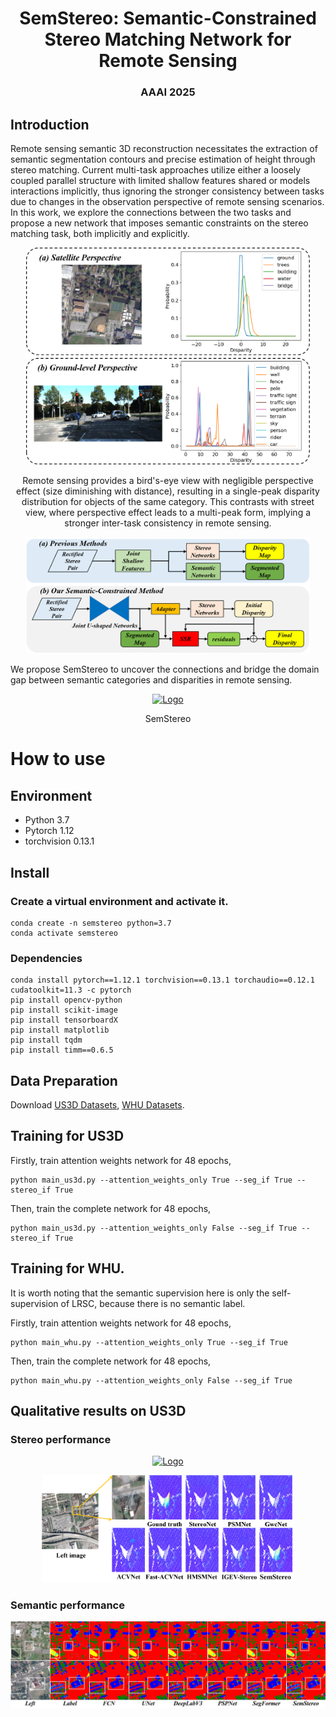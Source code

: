 <p align="center">
  <h1 align="center">SemStereo: Semantic-Constrained Stereo Matching Network for Remote Sensing</h1>
  <h3 align="center">AAAI 2025</h3>
  <div align="center"></div>
</p>

## Introduction

Remote sensing semantic 3D reconstruction necessitates the extraction of semantic segmentation contours and precise estimation of height through stereo matching. Current multi-task approaches utilize either a loosely coupled parallel structure with limited shallow features shared or models interactions implicitly, thus ignoring the stronger consistency between tasks due to changes in the observation perspective of remote sensing scenarios. In this work, we explore the connections between the two tasks and propose a new network that imposes semantic constraints on the stereo matching task, both implicitly and explicitly.

<p align="center">
  <a href="">
    <img src="./img/intro.png" alt="Logo" width="90%">
  </a>
</p>
<p align="center">

<p align="center">
Remote sensing provides a bird's-eye view with negligible perspective effect (size diminishing with distance), resulting in a single-peak disparity distribution for objects of the same category. This contrasts with street view, where perspective effect leads to a multi-peak form, implying a stronger inter-task consistency in remote sensing.
</p>

<p align="center">
  <a href="">
    <img src="./img/intro2.png" alt="Logo" width="90%">
  </a>
</p>
<p align="center">

We propose SemStereo to uncover the connections and bridge the domain gap between semantic categories and disparities in remote sensing.

<p align="center">
  <a href="">
    <img src="./img/SemStereo" alt="Logo" width="90%">
  </a>
</p>
<p align="center">
SemStereo
</p>



# How to use

## Environment
* Python 3.7
* Pytorch 1.12
* torchvision 0.13.1


## Install

### Create a virtual environment and activate it.

```
conda create -n semstereo python=3.7
conda activate semstereo
```
### Dependencies

```
conda install pytorch==1.12.1 torchvision==0.13.1 torchaudio==0.12.1 cudatoolkit=11.3 -c pytorch
pip install opencv-python
pip install scikit-image
pip install tensorboardX
pip install matplotlib 
pip install tqdm
pip install timm==0.6.5
```

## Data Preparation
Download [US3D Datasets](https://ieee-dataport.org/open-access/urban-semantic-3d-dataset), [WHU Datasets](http://gpcv.whu.edu.cn/data/WHU_MVS_Stereo_dataset.html).

## Training for US3D
Firstly, train attention weights network for 48 epochs,

```
python main_us3d.py --attention_weights_only True --seg_if True --stereo_if True
```

Then, train the complete network for 48 epochs,

```
python main_us3d.py --attention_weights_only False --seg_if True --stereo_if True
```

## Training for WHU. 

It is worth noting that the semantic supervision here is only the self-supervision of LRSC, because there is no semantic label.

Firstly, train attention weights network for 48 epochs,

```
python main_whu.py --attention_weights_only True --seg_if True
```

Then, train the complete network for 48 epochs,

```
python main_whu.py --attention_weights_only False --seg_if True
```

## Qualitative results on US3D

### Stereo performance
<p align="center">
  <a href="">
    <img src="./img/stereo1.png" alt="Logo" width="100%">
  </a>
</p>
<p align="center">

<p align="center">
  <a href="">
    <img src="./img/stereo2.png" alt="Logo" width="80%">
  </a>
</p>
<p align="center">

### Semantic performance

<p align="center">
  <a href="">
    <img src="./img/semantic.png" alt="Logo" width="100%">
  </a>
</p>
<p align="center">